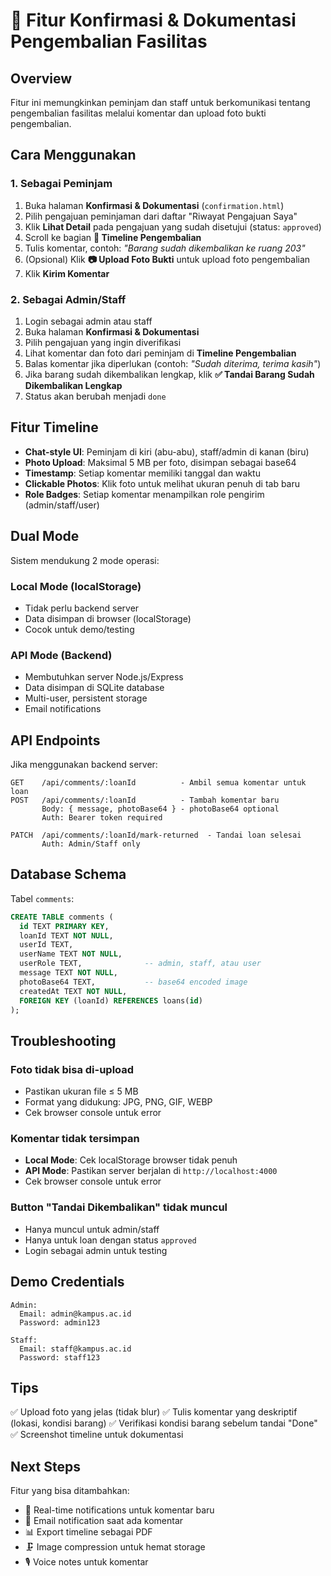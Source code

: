 # 📸 Fitur Konfirmasi & Dokumentasi Pengembalian Fasilitas

## Overview
Fitur ini memungkinkan peminjam dan staff untuk berkomunikasi tentang pengembalian fasilitas melalui komentar dan upload foto bukti pengembalian.

## Cara Menggunakan

### 1. Sebagai Peminjam
1. Buka halaman **Konfirmasi & Dokumentasi** (`confirmation.html`)
2. Pilih pengajuan peminjaman dari daftar "Riwayat Pengajuan Saya"
3. Klik **Lihat Detail** pada pengajuan yang sudah disetujui (status: `approved`)
4. Scroll ke bagian **💬 Timeline Pengembalian**
5. Tulis komentar, contoh: *"Barang sudah dikembalikan ke ruang 203"*
6. (Opsional) Klik **📷 Upload Foto Bukti** untuk upload foto pengembalian
7. Klik **Kirim Komentar**

### 2. Sebagai Admin/Staff
1. Login sebagai admin atau staff
2. Buka halaman **Konfirmasi & Dokumentasi**
3. Pilih pengajuan yang ingin diverifikasi
4. Lihat komentar dan foto dari peminjam di **Timeline Pengembalian**
5. Balas komentar jika diperlukan (contoh: *"Sudah diterima, terima kasih"*)
6. Jika barang sudah dikembalikan lengkap, klik **✅ Tandai Barang Sudah Dikembalikan Lengkap**
7. Status akan berubah menjadi `done`

## Fitur Timeline
- **Chat-style UI**: Peminjam di kiri (abu-abu), staff/admin di kanan (biru)
- **Photo Upload**: Maksimal 5 MB per foto, disimpan sebagai base64
- **Timestamp**: Setiap komentar memiliki tanggal dan waktu
- **Clickable Photos**: Klik foto untuk melihat ukuran penuh di tab baru
- **Role Badges**: Setiap komentar menampilkan role pengirim (admin/staff/user)

## Dual Mode
Sistem mendukung 2 mode operasi:

### Local Mode (localStorage)
- Tidak perlu backend server
- Data disimpan di browser (localStorage)
- Cocok untuk demo/testing

### API Mode (Backend)
- Membutuhkan server Node.js/Express
- Data disimpan di SQLite database
- Multi-user, persistent storage
- Email notifications

## API Endpoints
Jika menggunakan backend server:

```
GET    /api/comments/:loanId          - Ambil semua komentar untuk loan
POST   /api/comments/:loanId          - Tambah komentar baru
       Body: { message, photoBase64 } - photoBase64 optional
       Auth: Bearer token required

PATCH  /api/comments/:loanId/mark-returned  - Tandai loan selesai
       Auth: Admin/Staff only
```

## Database Schema
Tabel `comments`:
```sql
CREATE TABLE comments (
  id TEXT PRIMARY KEY,
  loanId TEXT NOT NULL,
  userId TEXT,
  userName TEXT NOT NULL,
  userRole TEXT,              -- admin, staff, atau user
  message TEXT NOT NULL,
  photoBase64 TEXT,           -- base64 encoded image
  createdAt TEXT NOT NULL,
  FOREIGN KEY (loanId) REFERENCES loans(id)
);
```

## Troubleshooting

### Foto tidak bisa di-upload
- Pastikan ukuran file ≤ 5 MB
- Format yang didukung: JPG, PNG, GIF, WEBP
- Cek browser console untuk error

### Komentar tidak tersimpan
- **Local Mode**: Cek localStorage browser tidak penuh
- **API Mode**: Pastikan server berjalan di `http://localhost:4000`
- Cek browser console untuk error

### Button "Tandai Dikembalikan" tidak muncul
- Hanya muncul untuk admin/staff
- Hanya untuk loan dengan status `approved`
- Login sebagai admin untuk testing

## Demo Credentials
```
Admin:
  Email: admin@kampus.ac.id
  Password: admin123

Staff:
  Email: staff@kampus.ac.id
  Password: staff123
```

## Tips
✅ Upload foto yang jelas (tidak blur)
✅ Tulis komentar yang deskriptif (lokasi, kondisi barang)
✅ Verifikasi kondisi barang sebelum tandai "Done"
✅ Screenshot timeline untuk dokumentasi

## Next Steps
Fitur yang bisa ditambahkan:
- 🔔 Real-time notifications untuk komentar baru
- 📧 Email notification saat ada komentar
- 📊 Export timeline sebagai PDF
- 🗜️ Image compression untuk hemat storage
- 🎙️ Voice notes untuk komentar
